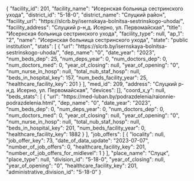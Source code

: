 {
    "facility_id": 201,
    "facility_name": "Исернская больница сестринского ухода",
    "district_id": "5-18-0",
    "district_name": "Слуцкий район",
    "facility_url": "https:\/\/slcrb.by\/isernskaya-bolnitsa-sestrinskogo-uhoda\/",
    "facility_address": "Слуцкий р-н,д. Исерно, ул. Первомайская",
    "title": "Исернская больница сестринского ухода",
    "facility_type": null,
    "ap_1": "2",
    "name": "Исернская больница сестринского ухода",
    "state": "public institution",
    "stats": [
        {
            "url": "https:\/\/slcrb.by\/isernskaya-bolnitsa-sestrinskogo-uhoda\/",
            "dep_name": "0",
            "date_year": "2023",
            "num_beds_dep": 25,
            "num_deps_year": 0,
            "num_doctors_dep": 0,
            "num_doctors_med": 0,
            "year_of_closing": null,
            "year_of_opening": "0",
            "num_nurse_in_hosp": null,
            "total_nub_staf_hosp": null,
            "beds_in_hospital_key": 157,
            "num_beds_facility_year": 25,
            "healthcare_facility_key": 201
        }
    ],
    "med_id": 209,
    "address": "Слуцкий р-н,д. Исерно, ул. Первомайская",
    "devices": [],
    "coord_x_y": null,
    "beds_stats": [
        {
            "url": "https:\/\/med-luban.by\/podrazdelenia\/raionnie-podrazdelenia.html",
            "dep_name": "0",
            "date_year": "2023",
            "num_beds_dep": 0,
            "num_deps_year": 0,
            "num_doctors_dep": 0,
            "num_doctors_med": 0,
            "year_of_closing": null,
            "year_of_opening": "0",
            "num_nurse_in_hosp": null,
            "total_nub_staf_hosp": null,
            "beds_in_hospital_key": 201,
            "num_beds_facility_year": 0,
            "healthcare_facility_key": 1882
        }
    ],
    "job_offers": [
        {
            "locality": null,
            "job_offer_key": 73,
            "date_of_data_update": "2023-07-07",
            "number_of_job_offers": 0,
            "healthcare_facility_key": 201,
            "number_of_job_offers_for_midlevel": 1
        }
    ],
    "place_name": "Слуцк",
    "place_type": null,
    "division_id": "5-18-0",
    "year_of_closing": null,
    "year_of_opening": "0",
    "healthcare_facility_key": 201,
    "administrative_division_id": "5-18-0"
}